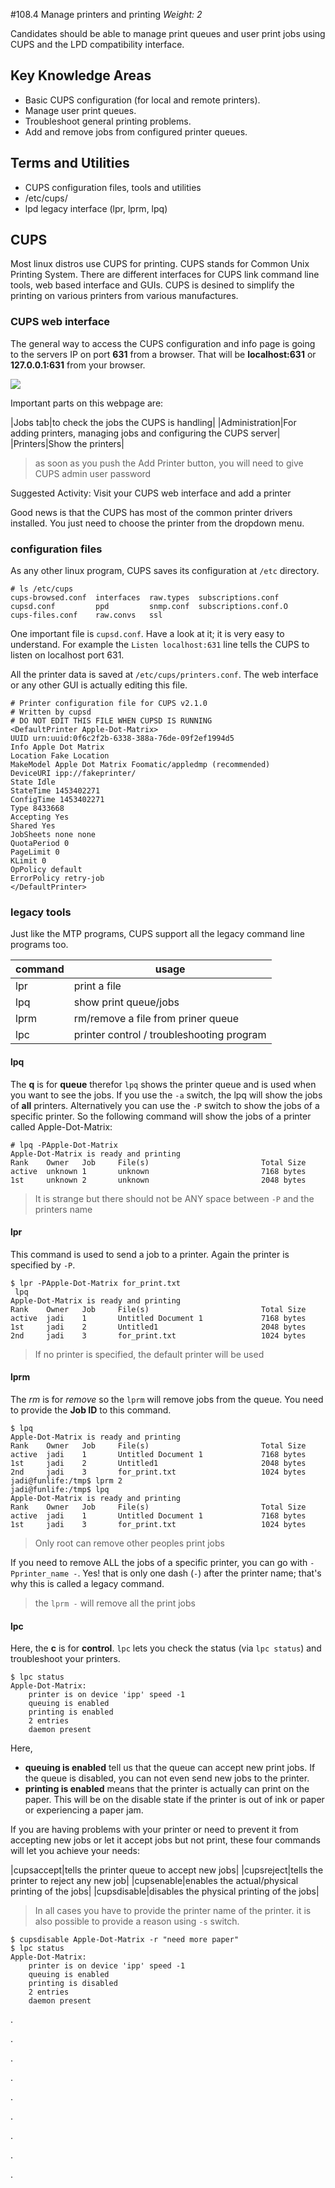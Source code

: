 #108.4 Manage printers and printing
*Weight: 2*

Candidates should be able to manage print queues and user print jobs using CUPS and the LPD compatibility interface.

## Key Knowledge Areas
- Basic CUPS configuration (for local and remote printers).
- Manage user print queues.
- Troubleshoot general printing problems.
- Add and remove jobs from configured printer queues.

## Terms and Utilities
- CUPS configuration files, tools and utilities
- /etc/cups/
- lpd legacy interface (lpr, lprm, lpq)

## CUPS
Most linux distros use CUPS for printing. CUPS stands for Common Unix Printing System.  There are different interfaces for CUPS link command line tools, web based interface and GUIs. CUPS is desined to simplify the printing on various printers from various manufactures.

### CUPS web interface
The general way to access the CUPS configuration and info page is going to the servers IP on port **631** from a browser. That will be **localhost:631** or **127.0.0.1:631** from your browser. 

![](cups.png)

Important parts on this webpage are:

|Jobs tab|to check the jobs the CUPS is handling|
|Administration|For adding printers, managing jobs and configuring the CUPS server|
|Printers|Show the printers|

> as soon as you push the Add Printer button, you will need to give CUPS admin user password

Suggested Activity: Visit your CUPS web interface and add a printer

Good news is that the CUPS has most of the common printer drivers installed. You just need to choose the printer from the dropdown menu.

### configuration files
As any other linux program, CUPS saves its configuration at `/etc` directory.

````
# ls /etc/cups
cups-browsed.conf  interfaces  raw.types  subscriptions.conf
cupsd.conf         ppd         snmp.conf  subscriptions.conf.O
cups-files.conf    raw.convs   ssl
````
One important file is `cupsd.conf`. Have a look at it; it is very easy to understand. For example the `Listen localhost:631` line tells the CUPS to listen on localhost port 631.

All the printer data is saved at `/etc/cups/printers.conf`. The web interface or any other GUI is actually editing this file.

````
# Printer configuration file for CUPS v2.1.0
# Written by cupsd
# DO NOT EDIT THIS FILE WHEN CUPSD IS RUNNING
<DefaultPrinter Apple-Dot-Matrix>
UUID urn:uuid:0f6c2f2b-6338-388a-76de-09f2ef1994d5
Info Apple Dot Matrix
Location Fake Location
MakeModel Apple Dot Matrix Foomatic/appledmp (recommended)
DeviceURI ipp://fakeprinter/
State Idle
StateTime 1453402271
ConfigTime 1453402271
Type 8433668
Accepting Yes
Shared Yes
JobSheets none none
QuotaPeriod 0
PageLimit 0
KLimit 0
OpPolicy default
ErrorPolicy retry-job
</DefaultPrinter>
````

### legacy tools
Just like the MTP programs, CUPS support all the legacy command line programs too. 

|command|usage|
|-|-|
|lpr|print a file|
|lpq |show print queue/jobs|
|lprm|rm/remove a file from priner queue|
|lpc|printer control / troubleshooting program|

#### lpq
The **q** is for **queue** therefor `lpq` shows the printer queue and is used when you want to see the jobs. If you use the `-a` switch,  the lpq will show the jobs of **all** printers. Alternatively you can use the `-P` switch to show the jobs of a specific printer. So the following command will show the jobs of a printer called Apple-Dot-Matrix:

````
# lpq -PApple-Dot-Matrix
Apple-Dot-Matrix is ready and printing
Rank    Owner   Job     File(s)                         Total Size
active  unknown 1       unknown                         7168 bytes
1st     unknown 2       unknown                         2048 bytes
````
> It is strange but there should not be ANY space between `-P` and the printers name

#### lpr
This command is used to send a job to a printer. Again the printer is specified by `-P`.

````
$ lpr -PApple-Dot-Matrix for_print.txt 
 lpq
Apple-Dot-Matrix is ready and printing
Rank    Owner   Job     File(s)                         Total Size
active  jadi    1       Untitled Document 1             7168 bytes
1st     jadi    2       Untitled1                       2048 bytes
2nd     jadi    3       for_print.txt                   1024 bytes
````
> If no printer is specified, the default printer will be used

#### lprm
The *rm* is for *remove* so the `lprm` will remove jobs from the queue. You need to provide the **Job ID** to this command.

````
$ lpq
Apple-Dot-Matrix is ready and printing
Rank    Owner   Job     File(s)                         Total Size
active  jadi    1       Untitled Document 1             7168 bytes
1st     jadi    2       Untitled1                       2048 bytes
2nd     jadi    3       for_print.txt                   1024 bytes
jadi@funlife:/tmp$ lprm 2
jadi@funlife:/tmp$ lpq
Apple-Dot-Matrix is ready and printing
Rank    Owner   Job     File(s)                         Total Size
active  jadi    1       Untitled Document 1             7168 bytes
1st     jadi    3       for_print.txt                   1024 bytes
````
> Only root can remove other peoples print jobs

If you need to remove ALL the jobs of a specific printer, you can go with `-Pprinter_name -`. Yes! that is only one dash (`-`) after the printer name; that's why this is called a legacy command.

> the `lprm -` will remove all the print jobs

#### lpc
Here, the **c** is for **control**. `lpc` lets you check the status (via `lpc status`) and troubleshoot your printers.

````
$ lpc status
Apple-Dot-Matrix:
	printer is on device 'ipp' speed -1
	queuing is enabled
	printing is enabled
	2 entries
	daemon present
````

Here,

- **queuing is enabled** tell us that the queue can accept new print jobs. If the queue is disabled, you can not even send new jobs to the printer.
- **printing is enabled** means that the printer is actually can print on the paper. This will be on the disable state if the printer is out of ink or paper or experiencing a paper jam.

If you are having problems with your printer or need to prevent it from accepting new jobs or let it accept jobs but not print, these four commands will let you achieve your needs:

|cupsaccept|tells the printer queue to accept new jobs|
|cupsreject|tells the printer to reject any new job|
|cupsenable|enables the actual/physical printing of the jobs|
|cupsdisable|disables the physical printing of the jobs|

> In all cases you have to provide the printer name of the printer. it is also possible to provide a reason using `-s` switch.

````
$ cupsdisable Apple-Dot-Matrix -r "need more paper"
$ lpc status
Apple-Dot-Matrix:
	printer is on device 'ipp' speed -1
	queuing is enabled
	printing is disabled
	2 entries
	daemon present
````
.

.

.

.

.

.

.

.

.
